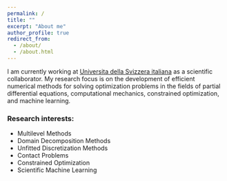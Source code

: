 ```yaml
---
permalink: /
title: ""
excerpt: "About me"
author_profile: true
redirect_from: 
  - /about/
  - /about.html
---
```


I am currently working at [Universita della Svizzera italiana](https://www.usi.ch/en) as a scientific collaborator. My research focus is on the development of efficient numerical methods for solving optimization problems in the fields of partial differential equations, computational mechanics, constrained optimization, and machine learning.

### Research interests:
- Multilevel Methods
- Domain Decomposition Methods
- Unfitted Discretization Methods
- Contact Problems
- Constrained Optimization
- Scientific Machine Learning
